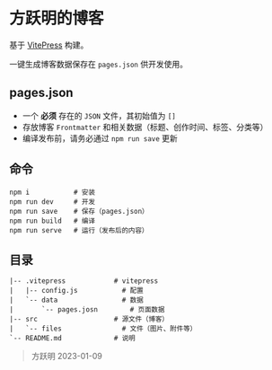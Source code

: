 # 方跃明的博客

基于 [VitePress] 构建。

一键生成博客数据保存在 `pages.json` 供开发使用。

## pages.json

- 一个 **必须** 存在的 `JSON` 文件，其初始值为 `[]`
- 存放博客 `Frontmatter` 和相关数据（标题、创作时间、标签、分类等）
- 编译发布前，请务必通过 `npm run save` 更新

## 命令

```shell
npm i           # 安装
npm run dev     # 开发
npm run save    # 保存（pages.json）
npm run build   # 编译
npm run serve   # 运行（发布后的内容）
```

## 目录

```
|-- .vitepress            # vitepress
|   |-- config.js           # 配置
|   `-- data                # 数据
|       `-- pages.josn        # 页面数据
|-- src                   # 源文件（博客）
|   `-- files               # 文件（图片、附件等）
`-- README.md             # 说明
```

> 方跃明
> 2023-01-09

[VitePress]: https://vitepress.vuejs.org/